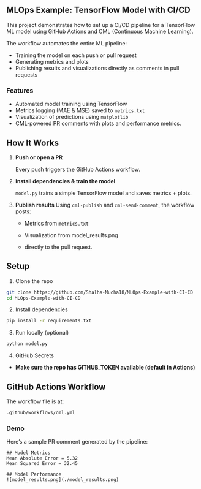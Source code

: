## MLOps Example: TensorFlow Model with CI/CD
This project demonstrates how to set up a CI/CD pipeline for a TensorFlow ML model using GitHub Actions and CML (Continuous Machine Learning).

The workflow automates the entire ML pipeline:

- Training the model on each push or pull request
- Generating metrics and plots
- Publishing results and visualizations directly as comments in pull requests

### Features
- Automated model training using TensorFlow
- Metrics logging (MAE & MSE) saved to `metrics.txt`
- Visualization of predictions using   `matplotlib`
- CML-powered PR comments with plots and performance metrics.

## How It Works

1. **Push or open a PR**

   Every push triggers the GitHub Actions workflow.
2. **Install dependencies & train the model**

   `model.py` trains a simple TensorFlow model and saves metrics + plots.

4. **Publish results**
   Using `cml-publish` and `cml-send-comment`, the workflow posts:

    - Metrics from `metrics.txt`

   - Visualization from model_results.png

   - directly to the pull request.

## Setup

1. Clone the repo
```bash
git clone https://github.com/Shalha-Mucha18/MLOps-Example-with-CI-CD
cd MLOps-Example-with-CI-CD
```
2. Install dependencies
``` bash
pip install -r requirements.txt
```
3. Run locally (optional)
```bash
python model.py
```
4. GitHub Secrets
   
- **Make sure the repo has GITHUB_TOKEN available (default in Actions)**
## GitHub Actions Workflow

The workflow file is at:
```bash
.github/workflows/cml.yml
```
### Demo

Here’s a sample PR comment generated by the pipeline:

```shell
## Model Metrics
Mean Absolute Error = 5.32
Mean Squared Error = 32.45

## Model Performance
![model_results.png](./model_results.png)
```

